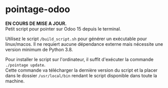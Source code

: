 # pointage-odoo
**EN COURS DE MISE A JOUR.**  
Petit script pour pointer sur Odoo 15 depuis le terminal.  

Utilisez le script `/build_script.sh` pour générer un exécutable pour linux/macos. Il ne requiert aucune dépendance externe mais nécessite une version minimum de Python 3.8.

Pour installer le script sur l'ordinateur, il suffit d'exécuter la commande `./pointage update`.  
Cette commande va télécharger la dernière version du script et la placer dans le dossier `/usr/local/bin` rendant le script disponible dans toute la machine.
